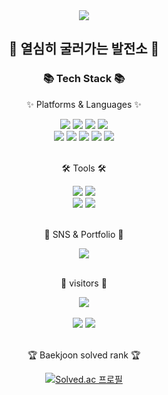 <!--
**iamjieunkim/iamjieunkim** is a ✨ _special_ ✨ repository because its `README.md` (this file) appears on your GitHub profile.

Here are some ideas to get you started:

- 🔭 I’m currently working on ...
- 🌱 I’m currently learning ...
- 👯 I’m looking to collaborate on ...
- 🤔 I’m looking for help with ...
- 💬 Ask me about ...
- 📫 How to reach me: ...
- 😄 Pronouns: ...
- ⚡ Fun fact: ...
-->
<div align=center>
	<img src="https://capsule-render.vercel.app/api?type=waving&color=auto&height=300&section=header&text=Hi👋%iamjieun&fontSize=90" />	
</div>
<div align=center></h2>
  <h2>👋 열심히 굴러가는 발전소 👋 </h2>
	<h3>📚 Tech Stack 📚</h3>
	<p>✨ Platforms & Languages ✨</p>
</div>
<div align="center">
<img src="https://img.shields.io/badge/java-007396?style=for-the-badge&logo=java&logoColor=white">
<img src="https://img.shields.io/badge/spring-6DB33F?style=for-the-badge&logo=spring&logoColor=white">
<img src="https://img.shields.io/badge/JavaScript-F7DF1E?style=for-the-badge&logo=JavaScript&logoColor=white">
<img src="https://img.shields.io/badge/Spring Boot-6DB33F?style=for-the-badge&logo=Spring Boot&logoColor=white">

<br>
<img src="https://img.shields.io/badge/github-181717?style=for-the-badge&logo=github&logoColor=white"> 
<img src="https://img.shields.io/badge/git-F05032?style=for-the-badge&logo=git&logoColor=white"> 
<img src="https://img.shields.io/badge/css-1572B6?style=for-the-badge&logo=css3&logoColor=white"> 
<img src="https://img.shields.io/badge/Python-3776AB?style=for-the-badge&logo=Python&logoColor=white">
<img src="https://img.shields.io/badge/HTML5-E34F26?style=for-the-badge&logo=HTML5&logoColor=white"> 

</div>
<br>
<div align=center>
	<p>🛠 Tools 🛠</p>
</div>
<div align=center>
	<img src="https://img.shields.io/badge/Eclipse%20IDE-2C2255?style=flat&logo=EclipseIDE&logoColor=white" />
	<img src="https://img.shields.io/badge/Visual%20Studio%20Code-007ACC?style=flat&logo=VisualStudioCode&logoColor=white" />
	<br>
	<img src="https://img.shields.io/badge/Tomcat-F8DC75?style=flat&logo=ApacheTomcat&logoColor=white" />
	<img src="https://img.shields.io/badge/GitHub-181717?style=flat&logo=GitHub&logoColor=white" />
</div>
<br>
<div align=center>
	<p>🎨 SNS & Portfolio 🎨</p>
</div>
<div align=center>
  
  <a href="https://lavenderje.tistory.com/">
		<img src="https://img.shields.io/badge/Tistory-000000?style=flat&logo=Tistory&logoColor=white" />
	</a>
<!--   <a href="https://gentle-snowboard-1c6.notion.site/Yermi-5e8c65dba4df4ab09e83665cf2ee001d">
		<img src="https://img.shields.io/badge/Notion-000000?style=flat&logo=Notion&logoColor=white" />
	</a> -->
	<br>
</div>
<br>
<div align=center>
	<p>🐶 visitors 🐶</p>
</div>
<div align=center>
  <a href="https://hits.seeyoufarm.com"><img src="https://hits.seeyoufarm.com/api/count/incr/badge.svg?url=https%3A%2F%2Fgithub.com%2Fiamjieunkim&count_bg=%2379C83D&title_bg=%23555555&icon=&icon_color=%23E7E7E7&title=hits&edge_flat=false"/>
  </a>
</div>
<div align=center>
	<br>
<img src="https://github-readme-stats.vercel.app/api?username=iamjieunkim&show_icons=true">
<img src="https://github-readme-stats.vercel.app/api/top-langs/?username=iamjieunkim&layout=compact">
  <br>           

<br>
<p>🏆 Baekjoon solved rank 🏆</p>

[![Solved.ac 프로필](http://mazassumnida.wtf/api/v2/generate_badge?boj=jek3118)](https://solved.ac/jek3118)

<!--
<img src="http://mazandi.herokuapp.com/api?handle={jek3118}&theme=warm"/> -->
<!--<img src="https://img.shields.io/badge/c++-00599C?style=for-the-badge&logo=c%2B%2B&logoColor=white">-->
